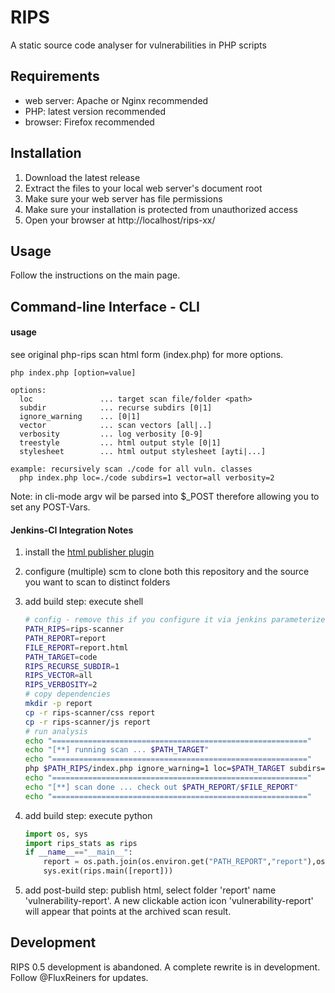 # RIPS
A static source code analyser for vulnerabilities in PHP scripts

## Requirements
* web server: Apache or Nginx recommended
* PHP: latest version recommended
* browser: Firefox recommended

## Installation
1. Download the latest release
2. Extract the files to your local web server's document root
3. Make sure your web server has file permissions
4. Make sure your installation is protected from unauthorized access
5. Open your browser at http://localhost/rips-xx/

## Usage
Follow the instructions on the main page.

## Command-line Interface - CLI

#### usage

see original php-rips scan html form (index.php) for more options.

```
php index.php [option=value]

options:
  loc 				... target scan file/folder <path>
  subdir			... recurse subdirs [0|1]
  ignore_warning	... [0|1]
  vector			... scan vectors [all|..]
  verbosity			... log verbosity [0-9]
  treestyle			... html output style [0|1]
  stylesheet		... html output stylesheet [ayti|...]

example: recursively scan ./code for all vuln. classes
  php index.php loc=./code subdirs=1 vector=all verbosity=2
```

Note: in cli-mode argv wil be parsed into $_POST therefore allowing you to set any POST-Vars.

#### Jenkins-CI Integration Notes

1. install the [html publisher plugin](https://wiki.jenkins-ci.org/display/JENKINS/HTML+Publisher+Plugin)
2. configure (multiple) scm to clone both this repository and the source you want to scan to distinct folders
3. add build step: execute shell

	```bash
	# config - remove this if you configure it via jenkins parameterized builds
	PATH_RIPS=rips-scanner
	PATH_REPORT=report
	FILE_REPORT=report.html
	PATH_TARGET=code
	RIPS_RECURSE_SUBDIR=1
	RIPS_VECTOR=all
	RIPS_VERBOSITY=2
	# copy dependencies
	mkdir -p report
	cp -r rips-scanner/css report
	cp -r rips-scanner/js report
	# run analysis
	echo "========================================================="
	echo "[**] running scan ... $PATH_TARGET"
	echo "========================================================="
	php $PATH_RIPS/index.php ignore_warning=1 loc=$PATH_TARGET subdirs=$RIPS_RECURSE_SUBDIR vector=$RIPS_VECTOR verbosity=$RIPS_VERBOSITY treestyle=1 stylesheet=ayti > $PATH_REPORT/$FILE_REPORT
	echo "========================================================="
	echo "[**] scan done ... check out $PATH_REPORT/$FILE_REPORT"
	echo "========================================================="
	```

4. add build step: execute python

	```python
	import os, sys
	import rips_stats as rips
	if __name__=="__main__":
	    report = os.path.join(os.environ.get("PATH_REPORT","report"),os.environ.get("FILE_REPORT","report.html"))
	    sys.exit(rips.main([report]))
	```

5. add post-build step: publish html, select folder 'report' name 'vulnerability-report'. A new clickable action icon 'vulnerability-report' will appear that points at the archived scan result.

## Development
RIPS 0.5 development is abandoned. A complete rewrite is in development. Follow @FluxReiners for updates.
